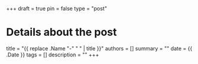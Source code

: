 +++
draft = true
pin = false
type = "post"

# Details about the post
title = "{{ replace .Name "-" " " | title }}"
authors = []
summary = ""
date = {{ .Date }}
tags =  []
description = ""
+++
